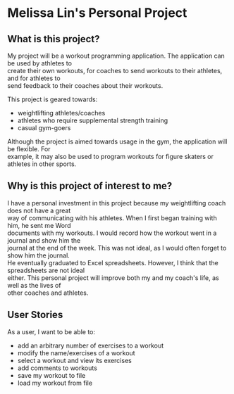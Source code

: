 # Melissa Lin's Personal Project

## What is this project?

My project will be a workout programming application. The application can be used by athletes to  
create their own workouts, for coaches to send workouts to their athletes, and for athletes to  
send feedback to their coaches about their workouts.

This project is geared towards:
- weightlifting athletes/coaches
- athletes who require supplemental strength training
- casual gym-goers

Although the project is aimed towards usage in the gym, the application will be flexible. For  
example, it may also be used to program workouts for figure skaters or athletes in other sports.

## Why is this project of interest to me?

I have a personal investment in this project because my weightlifting coach does not have a great  
way of communicating with his athletes. When I first began training with him, he sent me Word  
documents with my workouts. I would record how the workout went in a journal and show him the  
journal at the end of the week. This was not ideal, as I would often forget to show him the journal.  
He eventually graduated to Excel spreadsheets. However, I think that the spreadsheets are not ideal  
either. This personal project will improve both my and my coach's life, as well as the lives of  
other coaches and athletes.

## User Stories  

As a user, I want to be able to:

- add an arbitrary number of exercises to a workout
- modify the name/exercises of a workout
- select a workout and view its exercises
- add comments to workouts
- save my workout to file
- load my workout from file